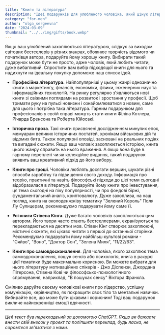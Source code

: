 ```yaml
---
title: "Книги та література"
description: "Ідеї подарунків для улюбленого чоловіка, який цінує літературні шедеври"
category: "for-men"
author: "olga_sergeevna"
date: "2024-03-09"
thumbnail: "../../img/gifts/book.webp"
---
```


Якщо ваш улюблений захоплюється літературою, слідкує за виходом світових бестселерів у різних жанрах, обожнює творчість відомого чи початківця автора, подаруйте йому хорошу книгу. Вибирати такий подарунок може бути не просто, адже чоловік, який любить читати, дуже вибагливий. Спростити вам вибір підходящої книги для нього та надихнути на ідеальну покупку допоможе наш список ідей.

- **Професійна література**. Найпопулярніші у цьому жанрі однозначно книги з маркетингу, фінансів, економіки, фізики, інженерних наук та інформаційних технологій. На ринку регулярно з'являються нові книги зі свіжими поглядами на розвиток і зростання у професії. Щоб тримати руку на пульсі новизни і ознайомлюватися з новим, саме для цього і потрібна така література. Гарним подарунком для професіоналів у своїй справі можуть стати книги Філіпа Котлера, Річарда Бренсона та Роберта Кійосакі.

- **Історична проза**. Такі книги присвячені дослідженням минулих епох, мемуарам великих історичних постатей, хронікам військових дій та відомих битв. Також популярні оповіді, засновані на реальних подіях та вигадані сюжети. Якщо ваш чоловік захоплюється історією, книга цього жанру справить на нього враження. А якщо вона буде в гарному переплеті чи як колекційне видання, такий подарунок виявить ваш креативний підхід до його вибору.

- **Книги про гроші**. Чоловіки люблять досягати вершин, шукати різні способи заробітку та підвищення свого доходу. Інформація про теорію, практичні та навіть філософські підходи до цієї теми сьогодні відобразилася в літературі. Подаруйте йому книги про інвестування, ця тема сьогодні на піку популярності, чи про фондові біржі, фундаментальний аналіз, криптовалюту. Дуже захоплива, на наш погляд, книга на околоденжжіву тематику "Зелений Король" Поля Лу Сулицерам, рекомендуємо подарувати йому саме її.

- **Усі книги Стівена Кінга**. Дуже багато чоловіків захоплюються цим автором. Його твори часто стають бестселлерами, екранізуються та перекладаються на десятки мов. Стівен Кінг створює захоплюючі, містичні сюжети, які цікаво читати з першої до останньої сторінки. Рекомендуємо подарувати йому найбільш культові романи - "Сяйво", "Воно", "Доктор Сон", "Зелена Миля", "11/22/63".

- **Книги про самовдосконалення**. Для чоловіка, якого захоплює тема самовдосконалення, пошук сенсів або психологія, книга в ракурсі цієї тематики буде максимально корисною. Ви можете вибрати для нього літературу мотиваційних спікерів - Джо Діспензи, Джордана Пітерсона, Стівена Кові чи філософсько-психологічного спрямування, наприклад, "В пошуках сенсу" Віктора Франкла.

Сміливо даруйте своєму чоловікові книги про лідерство, успішну комунікацію, керівництво, як покращити своє тіло та ментальні навички. Вибирайте все, що може бути цікавим і корисним! Тоді ваш подарунок викличе найискренніші емоції вдячності.


---

*Цей текст був перекладений за допомогою ChatGPT. Якщо ви бажаєте внести свій внесок у проект та поліпшити переклад, будь ласка, не соромтеся зв’язатися з нами.*
